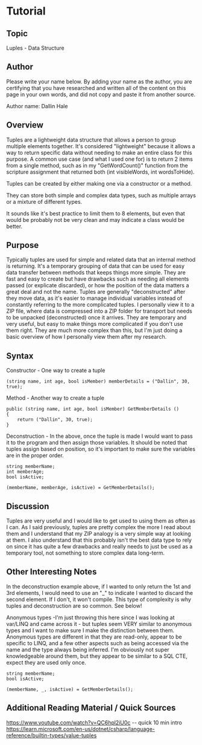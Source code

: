 # Tutorial
## Topic
Luples - Data Structure

## Author
Please write your name below. By adding your name as the author, you are certifying that you have researched and written all of the content on this page in your own words, and did not copy and paste it from another source.

Author name: Dallin Hale

## Overview
Tuples are a lightweight data structure that allows a person to group multiple elements together. It's considered "lightweight" because it allows a way to return specific data without needing to make an entire class for this purpose. A common use case (and what I used one for) is to return 2 items from a single method, such as in my "GetWordCount()" function from the scripture assignment that returned both (int visibleWords, int wordsToHide). 

Tuples can be created by either making one via a constructor or a method. 

They can store both simple and complex data types, such as multiple arrays or a mixture of different types. 

It sounds like it's best practice to limit them to 8 elements, but even that would be probably not be very clean and may indicate a class would be better.

## Purpose
Typically tuples are used for simple and related data that an internal method is returning. It's a temporary grouping of data that can be used for easy data transfer between methods that keeps things more simple. They are fast and easy to create but have drawbacks such as needing all elements passed (or explicate discarded), or how the position of the data matters a great deal and not the name. Tuples are generally "deconstructed" after they move data, as it's easier to manage individual variables instead of constantly referring to the more complicated tuples. I personally view it to a ZIP file, where data is compressed into a ZIP folder for transport but needs to be unpacked (deconstructed) once it arrives. They are temporary and very useful, but easy to make things more complicated if you don't use them right. They are much more complex than this, but I'm just doing a basic overview of how I personally view them after my research. 


## Syntax

Constructor - One way to create a tuple

```
(string name, int age, bool isMember) memberDetails = ("Dallin", 30, true);
```

Method - Another way to create a tuple 

```
public (string name, int age, bool isMember) GetMemberDetails ()
{
    return ("Dallin", 30, true);
}
```

Deconstruction - In the above, once the tuple is made I would want to pass it to the program and then assign those variables. It should be noted that tuples assign based on position, so it's important to make sure the variables are in the proper order. 

```
string memberName;
int memberAge;
bool isActive;

(memberName, memberAge, isActive) = GetMemberDetails();
```

## Discussion
Tuples are very useful and I would like to get used to using them as often as I can. As I said previously, tuples are pretty complex the more I read about them and I understand that my ZIP analogy is a very simple way at looking at them. I also understand that this probably isn't the best data type to rely on since it has quite a few drawbacks and really needs to just be used as a temporary tool, not something to store complex data long-term. 

## Other Interesting Notes
In the deconstruction example above, if I wanted to only return the 1st and 3rd elements, I would need to use an "_" to indicate I wanted to discard the second element. If I don't, it won't compile. This type of complexity is why tuples and deconstruction are so common. See below!

Anonymous types -I'm just throwing this here since I was looking at var/LINQ and came across it - but tuples seem VERY similar to anonymous types and I want to make sure I make the distinction between them. Anonymous types are different in that they are read-only, appear to be specific to LINQ, and a few other aspects such as being accessed via the name and the type always being inferred. I'm obviously not super knowledgeable around them, but they appear to be similar to a SQL CTE, expect they are used only once.

```
string memberName;
bool isActive;

(memberName, _, isActive) = GetMemberDetails();
```

## Additional Reading Material / Quick Sources
https://www.youtube.com/watch?v=QC6hpl2iU0c -- quick 10 min intro 
https://learn.microsoft.com/en-us/dotnet/csharp/language-reference/builtin-types/value-tuples
